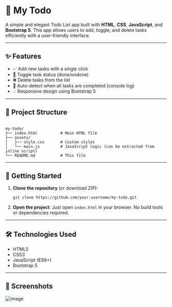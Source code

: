 # 📝 My Todo

A simple and elegant Todo List app built with **HTML**, **CSS**, **JavaScript**, and **Bootstrap 5**. This app allows users to add, toggle, and delete tasks efficiently with a user-friendly interface.

---

## ✨ Features

- ✅ Add new tasks with a single click
- 🔁 Toggle task status (done/undone)
- ❌ Delete tasks from the list
- 📢 Auto-detect when all tasks are completed (console log)
- 💡 Responsive design using Bootstrap 5

---

## 📁 Project Structure

```

my-todo/
├── index.html          # Main HTML file
├── assets/
│   ├── style.css       # Custom styles
│   └── main.js         # JavaScript logic (can be extracted from inline script)
└── README.md           # This file

````

---

## 🚀 Getting Started

1. **Clone the repository** (or download ZIP):
   ```bash
   git clone https://github.com/your-username/my-todo.git


2. **Open the project**:
   Just open `index.html` in your browser. No build tools or dependencies required.

---

## 🛠 Technologies Used

* HTML5
* CSS3
* JavaScript (ES6+)
* Bootstrap 5

---

## 📸 Screenshots

![image](https://github.com/user-attachments/assets/a7f44c58-ecf2-4239-9758-9d24abfd63d2)


